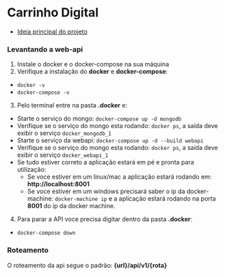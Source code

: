 # Carrinho Digital

- [Ideia principal do projeto](https://www.evernote.com/shard/s625/sh/3e9f87fe-b964-ff2f-1ef7-6907662abb16/1bffb03c74cd8e4af1cf3c550239b769)

### Levantando a web-api

1. Instale o docker e o docker-compose na sua máquina
2. Verifique a instalação do **docker** e **docker-compose**:

- `docker -v`
- `docker-compose -v`

3. Pelo terminal entre na pasta **.docker** e:

- Starte o serviço do mongo: `docker-compose up -d mongodb`
- Verifique se o serviço do mongo esta rodando: `docker ps`, a saída deve exibir o serviço `docker_mongodb_1`
- Starte o serviço da webapi: `docker-compose up -d --build webapi`
- Verifique se o serviço do mongo esta rodando: `docker ps`, a saída deve exibir o serviço `docker_webapi_1`
- Se tudo estiver correto a aplicação estará em pé e pronta para utilização:
  - Se voce estiver em um linux/mac a aplicação estará rodando em: **http://localhost:8001**
  - Se voce estiver em um windows precisará saber o ip da docker-machine: `docker-machine ip` e a aplicação estará rodando na porta **8001** do ip da docker machine.

4. Para parar a API voce precisa digitar dentro da pasta **.docker**:

- `docker-compose down`

### Roteamento

O roteamento da api segue o padrão: **{url}/api/v1/{rota}**
